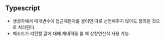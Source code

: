 ## Typescript
- 생성자에서 매개변수에 접근제한자를 붙이면 따로 선언해주지 않아도 정의된 것으로 처리된다.
- 메소드가 리턴할 값에 대해 제네릭을 쓸 때 삼항연산식 사용 가능.